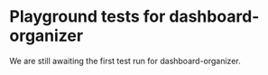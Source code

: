 # Playground tests for dashboard-organizer
We are still awaiting the first test run for dashboard-organizer.
